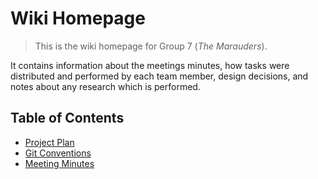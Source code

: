 # Wiki Homepage

> This is the wiki homepage for Group 7 (*The Marauders*). 

It contains information about the meetings minutes, how tasks were distributed and performed by each team member, design decisions, and notes about any research which is performed.

## Table of Contents

- [Project Plan](project-plan.md)
- [Git Conventions](git-conventions.md)
- [Meeting Minutes](minutes/index.md)